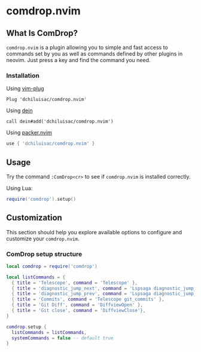 # comdrop.nvim


## What Is ComDrop?

`comdrop.nvim` is a plugin allowing you to simple and fast access to commands set by 
you as well as commands defined by other plugins in neovim.
Just press a key and find the command you need.

### Installation

Using [vim-plug](https://github.com/junegunn/vim-plug)

```viml
Plug 'dchiluisac/comdrop.nvim'
```

Using [dein](https://github.com/Shougo/dein.vim)

```viml
call dein#add('dchiluisac/comdrop.nvim')
```
Using [packer.nvim](https://github.com/wbthomason/packer.nvim)

```lua
use { 'dchiluisac/comdrop.nvim' }
```

## Usage

Try the command `:ComDrop<cr>`
  to see if `comdrop.nvim` is installed correctly.

Using Lua:

```lua
require('comdrop').setup()
```

## Customization

This section should help you explore available options to configure and
customize your `comdrop.nvim`.

### ComDrop setup structure

```lua
local comdrop = require('comdrop')

local listCommands = {
  { title = 'Telescope', command = 'Telescope' },
  { title = 'diagnostic_jump_next', command = 'Lspsaga diagnostic_jump_next'},
  { title = 'diagnostic_jump_prev', command = 'Lspsaga diagnostic_jump_prev'},
  { title = 'Commits', command = 'Telescope git_commits' },
  { title = 'Git Diff', command = 'DiffviewOpen' },
  { title = 'Git close', command = 'DiffviewClose'},
}

comdrop.setup {
  listCommands = listCommands,
  systemCommands = false -- default true
}
```
